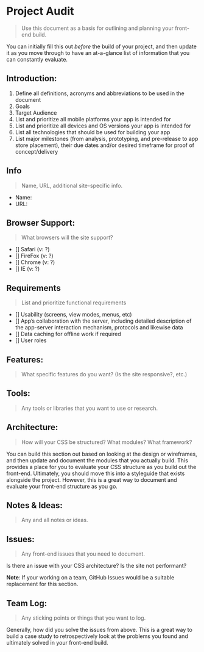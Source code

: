 # Project Audit

> Use this document as a basis for outlining and planning your front-end build.

You can initially fill this out *before* the build of your project, and then update it as you move through to have an at-a-glance list of information that you can constantly evaluate.

## Introduction:

1. Define all definitions, acronyms and abbreviations to be used in the document
1. Goals
1. Target Audience
1. List and prioritize all mobile platforms your app is intended for
1. List and prioritize all devices and OS versions your app is intended for
1. List all technologies that should be used for building your app
1. List major milestones (from analysis, prototyping, and pre-release to app store placement), their due dates and/or desired timeframe for proof of concept/delivery


## Info

> Name, URL, additional site-specific info.

- Name:
- URL:

## Browser Support:

> What browsers will the site support?

- [] Safari (v: ?)
- [] FireFox (v: ?)
- [] Chrome (v: ?)
- [] IE (v: ?)


## Requirements

> List and prioritize functional requirements

- [] Usability (screens, view modes, menus, etc)
- [] App’s collaboration with the server, including detailed description of the app-server interaction mechanism, protocols and likewise data
- [] Data caching for offline work if required
- [] User roles



## Features:

> What specific features do you want? (Is the site responsive?, etc.)

## Tools:

> Any tools or libraries that you want to use or research.


## Architecture:

> How will your CSS be structured? What modules? What framework?

You can build this section out based on looking at the design or wireframes, and then update and document the modules that you actually build. This provides a place for you to evaluate your CSS structure as you build out the front-end. Ultimately, you should move this into a styleguide that exists alongside the project. However, this is a great way to document and evaluate your front-end structure as you go.


## Notes & Ideas:

> Any and all notes or ideas.


## Issues:

> Any front-end issues that you need to document.

Is there an issue with your CSS architecture? Is the site not performant?

**Note**: If your working on a team, GitHub Issues would be a suitable replacement for this section.


## Team Log:

> Any sticking points or things that you want to log.

Generally, how did you solve the issues from above. This is a great way to build a case study to retrospectively look at the problems you found and ultimately solved in your front-end build.
